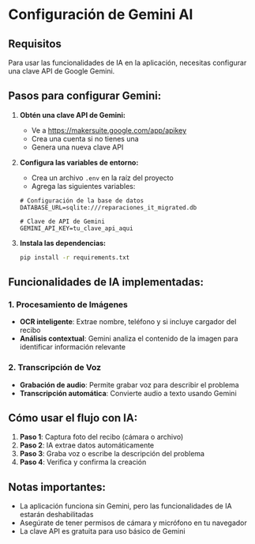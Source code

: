 # Configuración de Gemini AI

## Requisitos

Para usar las funcionalidades de IA en la aplicación, necesitas configurar una clave API de Google Gemini.

## Pasos para configurar Gemini:

1. **Obtén una clave API de Gemini:**
   - Ve a https://makersuite.google.com/app/apikey
   - Crea una cuenta si no tienes una
   - Genera una nueva clave API

2. **Configura las variables de entorno:**
   - Crea un archivo `.env` en la raíz del proyecto
   - Agrega las siguientes variables:

   ```env
   # Configuración de la base de datos
   DATABASE_URL=sqlite:///reparaciones_it_migrated.db

   # Clave de API de Gemini
   GEMINI_API_KEY=tu_clave_api_aqui
   ```

3. **Instala las dependencias:**
   ```bash
   pip install -r requirements.txt
   ```

## Funcionalidades de IA implementadas:

### 1. Procesamiento de Imágenes
- **OCR inteligente**: Extrae nombre, teléfono y si incluye cargador del recibo
- **Análisis contextual**: Gemini analiza el contenido de la imagen para identificar información relevante

### 2. Transcripción de Voz
- **Grabación de audio**: Permite grabar voz para describir el problema
- **Transcripción automática**: Convierte audio a texto usando Gemini

## Cómo usar el flujo con IA:

1. **Paso 1**: Captura foto del recibo (cámara o archivo)
2. **Paso 2**: IA extrae datos automáticamente
3. **Paso 3**: Graba voz o escribe la descripción del problema
4. **Paso 4**: Verifica y confirma la creación

## Notas importantes:

- La aplicación funciona sin Gemini, pero las funcionalidades de IA estarán deshabilitadas
- Asegúrate de tener permisos de cámara y micrófono en tu navegador
- La clave API es gratuita para uso básico de Gemini
